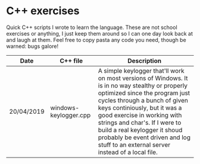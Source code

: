 # C++ exercises

Quick C++ scripts I wrote to learn the language. These are not school exercises or anything, I just keep them around so I can one day look back at and laugh at them. Feel free to copy pasta any code you need, though be warned: bugs galore!


| Date | C++ file  | Description |
| ------------- | ------------- | ------------- |
| 20/04/2019 | windows-keylogger.cpp  | A simple keylogger that'll work on most versions of Windows. It is in no way stealthy or properly optimized since the program just cycles through a bunch of given keys continiously, but it was a good exercise in working with strings and char's. If I were to build a real keylogger it shoud probably be event driven and log stuff to an external server instead of a local file. |
